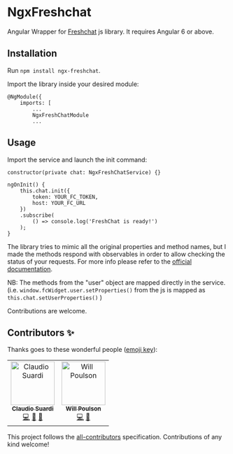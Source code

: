 # NgxFreshchat

Angular Wrapper for [Freshchat](https://www.freshworks.com/live-chat-software/) js library. It requires Angular 6 or above.

## Installation
Run ```npm install ngx-freshchat```.

Import the library inside your desired module:

```
@NgModule({
    imports: [
        ...
        NgxFreshChatModule
        ...
```

## Usage
Import the service and launch the init command:

```
constructor(private chat: NgxFreshChatService) {}

ngOnInit() {
    this.chat.init({
        token: YOUR_FC_TOKEN,
        host: YOUR_FC_URL
    })
    .subscribe(
        () => console.log('FreshChat is ready!')
    );
}

```

The library tries to mimic all the original properties and method names, but I made the methods respond with observables in order to allow checking the status of your requests.
For more info please refer to the [official documentation](https://developers.freshchat.com/).

NB: The methods from the "user" object are mapped directly in the service. (i.e. ```window.fcWidget.user.setProperties()``` from the js is mapped as ```this.chat.setUserProperties()``` )


Contributions are welcome.

## Contributors ✨

Thanks goes to these wonderful people ([emoji key](https://allcontributors.org/docs/en/emoji-key)):

<!-- ALL-CONTRIBUTORS-LIST:START - Do not remove or modify this section -->
<!-- prettier-ignore-start -->
<!-- markdownlint-disable -->
<table>
  <tr>
    <td align="center"><a href="https://www.nearit.com/"><img src="https://avatars3.githubusercontent.com/u/7868362?v=4" width="100px;" alt="Claudio Suardi"/><br /><sub><b>Claudio Suardi</b></sub></a><br /><a href="https://github.com/beyondsanity/ngx-freshchat/commits?author=beyondsanity" title="Code">💻</a> <a href="https://github.com/beyondsanity/ngx-freshchat/commits?author=beyondsanity" title="Documentation">📖</a> <a href="#review-beyondsanity" title="Reviewed Pull Requests">👀</a></td>
    <td align="center"><a href="http://www.willpoulson.co.uk"><img src="https://avatars0.githubusercontent.com/u/12980659?v=4" width="100px;" alt="Will Poulson"/><br /><sub><b>Will Poulson</b></sub></a><br /><a href="https://github.com/beyondsanity/ngx-freshchat/commits?author=WillPoulson" title="Code">💻</a> <a href="https://github.com/beyondsanity/ngx-freshchat/commits?author=WillPoulson" title="Documentation">📖</a></td>
  </tr>
</table>

<!-- markdownlint-enable -->
<!-- prettier-ignore-end -->
<!-- ALL-CONTRIBUTORS-LIST:END -->

This project follows the [all-contributors](https://github.com/all-contributors/all-contributors) specification. Contributions of any kind welcome!